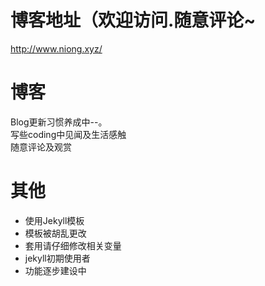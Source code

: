 博客地址（欢迎访问.随意评论~
===

http://www.niong.xyz/

博客
===
Blog更新习惯养成中--。  
写些coding中见闻及生活感触  
随意评论及观赏

其他
===
- 使用Jekyll模板
- 模板被胡乱更改
- 套用请仔细修改相关变量
- jekyll初期使用者
- 功能逐步建设中

